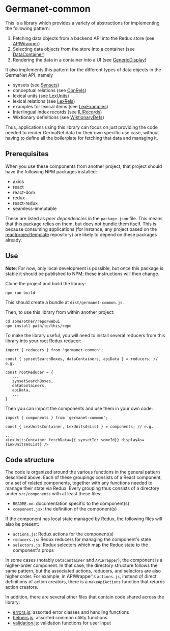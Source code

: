 # Germanet-common

This is a library which provides a variety of abstractions for
implementing the following pattern:

  1. Fetching data objects from a backend API into the Redux store
     (see [APIWrapper](./src/components/APIWrapper))
  2. Selecting data objects from the store into a container (see [DataContainer](./src/components/DataContainer))
  3. Rendering the data in a container into a UI (see [GenericDisplay](./src/components/GenericDisplay))

It also implements this pattern for the different types of data
objects in the GermaNet API, namely

  - synsets (see [Synsets](./src/components/Synset))
  - conceptual relations (see [ConRels](./src/components/ConRels))
  - lexical units (see [LexUnits](./src/components/LexUnits))
  - lexical relations (see [LexRels](./src/components/LexRels))
  - examples for lexical items (see [LexExamples](./src/components/LexExamples))
  - Interlingual Index records (see [ILIRecords](./src/components/ILIRecords))
  - Wiktionary definitions (see [WiktionaryDefs](./src/components/WiktionaryDefs))

Thus, applications using this library can focus on just providing the
code needed to render GermaNet data for their own specific use case,
without having to define all the boilerplate for fetching that data
and managing it.

## Prerequisites

When you use these components from another project, that project
should have the following NPM packages installed:
  - axios
  - react
  - react-dom
  - redux
  - react-redux
  - seamless-immutable
  
These are listed as *peer dependencies* in the `package.json` file.
This means that this package relies on them, but does not bundle them
itself.  This is because consuming applications (for instance, any
project based on the
[reactprojecttemplate](https://weblicht.sfs.uni-tuebingen.de/gitlab/clarind/misc/reactprojecttemplate)
repository) are likely to depend on these packages already.

## Use

**Note**: For now, only local development is possible, but once this
package is stable it should be published to NPM; these instructions
will then change.

Clone the project and build the library:
```
npm run build 
```
This should create a bundle at `dist/germanet-common.js`.

Then, to use this library from within another project:
```
cd some/other/repo/webui
npm install path/to/this/repo
```

To make the library useful, you will need to install several reducers
from this library into your root Redux reducer:
```
import { reducers } from 'germanet-common';

const { synsetSearchBoxes, dataContainers, apiData } = reducers; // e.g.

const rootReducer = {
   ...
   synsetSearchBoxes,
   dataContainers,
   apiData,
   ...
}
```

Then you can import the components and use them in your own code:
```
import { components } from 'germanet-common';

const { LexUnitsContainer, LexUnitsAsList } = components; // e.g.

...
<LexUnitsContainer fetchData={{ synsetId: someId}} displayAs={LexUnitsAsList} />

```

## Code structure

The code is organized around the various functions in the general
pattern described above.  Each of these groupings consists of a React
component, or a set of related components, together with any functions
needed to manage their state via Redux.  Every grouping thus consists
of a directory under `src/components` with at least these files:

  - `README.md`: documentation specific to the component(s) 
  - `component.jsx`: the definition of the component(s)

If the component has local state managed by Redux, the following files
will also be present:

  - `actions.js`: Redux actions for the component(s)
  - `reducers.js`: Redux reducers for managing the component's state
  - `selectors.js`: Redux selectors which map the Redux state to the
    component's props
    
In some cases (notably `DataContainer` and `APIWrapper`), the
component is a higher-order component. In that case, the directory
structure follows the same pattern, but the associated actions,
reducers, and selectors are also higher order.  For example, in
APIWrapper's `actions.js`, instead of direct definitions of action
creators, there is a `makeApiActions` function that *returns* action
creators.

In addition, there are several other files that contain code shared
across the library:
  - [errors.js](./src/): assorted error classes and
    handling functions
  - [helpers.js](./src/): assorted common utility
    functions
  - [validation.js](./src/): validation functions for user
    input


